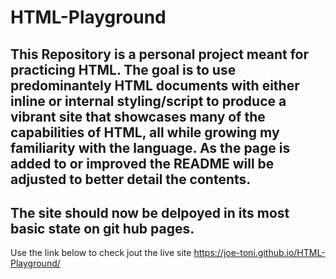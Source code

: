 # HTML-Playground
## This Repository is a personal project meant for practicing HTML. The goal is to use predominantely HTML documents with either inline or internal styling/script to produce a vibrant site that showcases many of the capabilities of HTML, all while growing my familiarity with the language. As the page is added to or improved the README will be adjusted to better detail the contents.
## The site should now be delpoyed in its most basic state on git hub pages.

Use the link below to check jout the live site
https://joe-toni.github.io/HTML-Playground/
